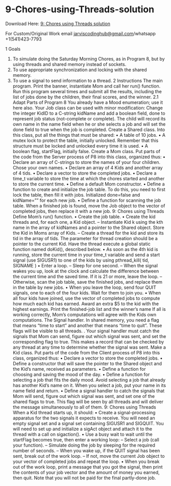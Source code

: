 # 9-Chores-using-Threads-solution

Download Here: [9: Chores using Threads solution](https://jarviscodinghub.com/assignment/9-chores-using-threads-solution/)

For Custom/Original Work email jarviscodinghub@gmail.com/whatsapp +1(541)423-7793

1 Goals
1. To simulate doing the Saturday Morning Chores, as in Program 8, but by using threads and
shared memory instead of sockets.
2. To use appropriate synchronization and locking with the shared memory.
3. To use a signal to send information to a thread.
2 Instructions
The main program. Print the banner, instantiate Mom and call her run() function. Run this
program several times and submit all the results, including the list of jobs done by the children,
their final scores, and the winner.
2.1 Adapt Parts of Program 8
You already have a Mood enumeration; use it here also. Your Job class can be used with minor
modification: Change the integer KidID to a C-string kidName and add a boolean field, done to
represent job status (not-complete or complete). The child will record its own name in the name
field when he or she selects a job and will set the done field to true when the job is completed.
Create a Shared class. Into this class, put all the things that must be shared:
• A table of 10 jobs.
• A mutex lock to protect the table, initially unlocked. Remember that this structure must be
locked and unlocked every time it is used.
• A boolean flag, startFlag, initially false.
Create a Mom class.
Put parts of the code from the Server process of P8 into this class, organized thus:
• Declare an array of C-strings to store the names of your four children. Chose your own names.
• Declare an array of 4 Kids and another array of 4 tids.
• Declare a vector to store the completed jobs.
• Declare a time_t variable to store the time at which the chores started and another to store
the current time.
• Define a default Mom constructor.
• Define a function to create and initialize the job table. To do this, you need to first lock the
table, then fill it with jobs. Initialized done=false and kidName=”” for each new job.
• Define a function for scanning the job table. When a finished job is found, move the Job
object to the vector of completed jobs, then replace it with a new job.
9: Chores using Threads
Define Mom’s run() function.
• Create the job table.
• Create the kid threads and, for each one, a Kid object.
– Instantiate Kid k using the kth name in the array of kidNames and a pointer to the
Shared object. Store the Kid in Moms array of Kids.
– Create a thread for the kid and store its tid in the array of tids. The parameter for
thread creation should be a pointer to the current Kid. Have the thread execute a global
static function named doKid(), described below.
• As soon as the 4th kid is running, store the current time in your time_t variable and send a
start signal (use SIGUSR1) to one of the kids by using pthread_kill( tid, SIGNAME )
• Enter a loop.
– Sleep for one second.
– When the signal wakes you up, look at the clock and calculate the difference between
the current time and the saved time. If it is 21 or more, leave the loop.
– Otherwise, scan the job table, save the finished jobs, and replace them in the table by
new jobs.
• When you leave the loop, send four QUIT signals, one to each of the four kids. Wait for them
to join you.
• When all four kids have joined, use the vector of completed jobs to compute how much each
kid has earned. Award an extra $5 to the kid with the highest earnings. Print the finished-job
list and the winner’s name If all is working correctly, Mom’s computations will agree with
the Kids own computations.
The Signal handler.
In shared memory, you need a flag that means “time to start” and another that means “time to
quit”. These flags will be visible to all threads. .
Your signal handler must catch the signals that Mom can send, figure out which signal was sent,
and set the corresponding flag to true. This makes a record that can be checked by any thread at
any time to determine whether the signal was sent.
Make a Kid class.
Put parts of the code from the Client process of P8 into this class, organized thus:
• Declare a vector to store the completed jobs.
• Define a constructor that will save the pointer to the Shared object and the Kid’s name,
received as parameters.
• Define a function for choosing and saving the mood of the day.
• Define a function for selecting a job that fits the daily mood. Avoid selecting a job that
already has another Kid’s name on it. When you select a job, put your name in its name
field and return.
• Define a signal handler to catch the signals that Mom will send, figure out which signal was
sent, and set one of the shared flags to true. This flag will be seen by all threads and will
deliver the message simultaneously to all of them.
9: Chores using Threads
When a Kid thread starts up, it should:
• Create a signal-processing apparatus for the two signals it expects to receive. You will need
an empty signal set and a signal set containing SIGUSR1 and SIGQUIT. You will need to set
up and initialize a sigAct object and attach it to the thread with a call on sigaction().
• Use a busy wait to wait until the startFlag becomes true, then enter a working loop:
– Select a job (call your function).
– Simulate doing the job by sleeping for the required number of seconds.
– When you wake up, if the QUIT signal has been sent, break out of the work loop.
– If not, move the current Job object to your vector of completed jobs and repeat the loop.
• When you break out of the work loop, print a message that you got the signal, then print the
contents of your job vector and the amount of money you earned, then quit. Note that you
will not be paid for the final partly-done job.


